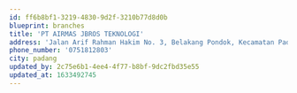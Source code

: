 ```yaml
---
id: ff6b8bf1-3219-4830-9d2f-3210b77d8d0b
blueprint: branches
title: 'PT AIRMAS JBROS TEKNOLOGI'
address: 'Jalan Arif Rahman Hakim No. 3, Belakang Pondok, Kecamatan Padang Selatan, Kota Padang, Sumatera Barat'
phone_number: '0751812803'
city: padang
updated_by: 2c75e6b1-4ee4-4f77-b8bf-9dc2fbd35e55
updated_at: 1633492745
---
```

